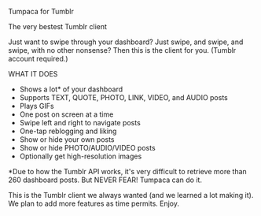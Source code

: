 Tumpaca for Tumblr

The very bestest Tumblr client

Just want to swipe through your dashboard? Just swipe, and swipe, and swipe, with no other nonsense? Then this is the client for you.
(Tumblr account required.)

WHAT IT DOES
- Shows a lot* of your dashboard
- Supports TEXT, QUOTE, PHOTO, LINK, VIDEO, and AUDIO posts
- Plays GIFs
- One post on screen at a time
- Swipe left and right to navigate posts
- One-tap reblogging and liking
- Show or hide your own posts
- Show or hide PHOTO/AUDIO/VIDEO posts
- Optionally get high-resolution images

*Due to how the Tumblr API works, it's very difficult to retrieve more than 260 dashboard posts. But NEVER FEAR! Tumpaca can do it.

This is the Tumblr client we always wanted (and we learned a lot making it).
We plan to add more features as time permits.
Enjoy.
